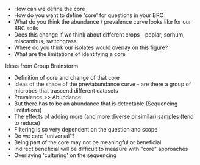 * How can we define the core
* How do you want to define 'core' for questions in your BRC
* What do you think the abundance / prevalence curve looks like for our BRC soils
* Does this change if we think about different crops - poplar, sorhum, miscanthus, switchgrass
* Where do you think our isolates would overlay on this figure?
* What are the limitations of identifying a core

Ideas from Group Brainstorm
* Definition of core and change of that core
* Ideas of the shape of the prev/abundance curve - are there a group of microbes that trascend different datasets
* Prevalence >> Abundance
* But there has to be an abundance that is detectable (Sequencing limitations)
* The effects of adding more (and more diverse or similar) samples (tend to reduce)
* Filtering is so very dependent on the question and scope
* Do we care "universal"?
* Being part of the core  may not be meaningful or beneficial
* Indirect beneficial will be difficult to measure with "core" approaches
* Overlaying 'culturing' on the sequencing
  
